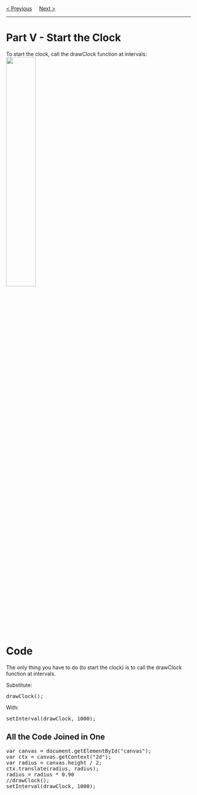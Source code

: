 <a href="/JS/Graphics/Canvas/Clock/4-Hands.md">&lt; Previous</a>
&nbsp;&nbsp;&nbsp;
<a href="/JS/Graphics/SVG/Main.md">Next &gt;</a>
<hr>
<h1>Part V - Start the Clock</h1>
To start the clock, call the drawClock function at intervals:
<img src="https://i.imgur.com/s3fYuMy.gif" width="40%">
<h1>Code</h1>
The only thing you have to do (to start the clock) is to call the drawClock function at intervals.
<p></p>
Substitute:
<pre>drawClock();</pre>
With:
<pre>setInterval(drawClock, 1000);</pre>
<h2>All the Code Joined in One</h2>
<pre>
var canvas = document.getElementById("canvas");
var ctx = canvas.getContext("2d");
var radius = canvas.height / 2;
ctx.translate(radius, radius);
radius = radius * 0.90
//drawClock();
setInterval(drawClock, 1000);
</pre>
